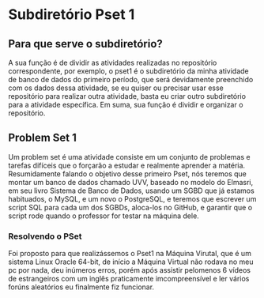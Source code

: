 # Subdiretório Pset 1

## Para que serve o subdiretório?
A sua função é de dividir as atividades realizadas no repositório correspondente, por exemplo, o pset1 é o subdiretório da minha atividade de banco de dados do primeiro período, que será devidamente preenchido com os dados dessa atividade, se eu quiser ou precisar usar esse repositório para realizar outra atividade, basta eu criar outro subdiretório para a atividade  específica. Em suma, sua função é dividir e organizar o repositório. 

## Problem Set 1
Um problem set é uma atividade consiste em um conjunto de problemas e tarefas difíceis que o forçarão a estudar e realmente aprender a matéria. Resumidamente falando o objetivo desse primeiro Pset, nós teremos que montar um banco de dados chamado UVV, baseado no modelo do Elmasri, em seu livro Sistema de Banco de Dados, usando um SGBD que já estamos habituados, o MySQL, e um novo o PostgreSQL, e teremos que escrever um script SQL para cada um dos SGBDs, aloca-los no GitHub, e garantir que o script rode quando o professor for testar na máquina dele.

###  Resolvendo o PSet

Foi proposto para que realizássemos o Pset1 na Máquina Virutal, que é um sistema Linux Oracle 64-bit, de início a Máquina Virtual não rodava no meu pc por nada, deu inúmeros erros, porém após assistir pelomenos 6 vídeos de estrangeiros com um inglês praticamente imcompreensível e ler vários forúns aleatórios eu finalmente fiz funcionar.

